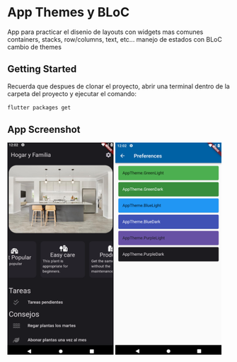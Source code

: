 # App Themes y BLoC

App para practicar el disenio de layouts con widgets mas comunes
containers, stacks, row/columns, text, etc...
manejo de estados con BLoC
cambio de themes

## Getting Started

Recuerda que despues de clonar el proyecto, abrir una terminal dentro de la carpeta del proyecto y ejecutar el comando:

```sh
flutter packages get
``` 

## App Screenshot


<img src="screenshot/Capture0.png" width="240" height="480" />
<img src="screenshot/Capture1.png" width="240" height="480" />
